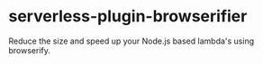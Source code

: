 # serverless-plugin-browserifier
Reduce the size and speed up your Node.js based lambda's using browserify.
